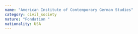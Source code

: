 ```yaml
---
name: "American Institute of Contemporary German Studies"
category: civil_society
nature: "Fondation "
nationality: USA
---
```

    